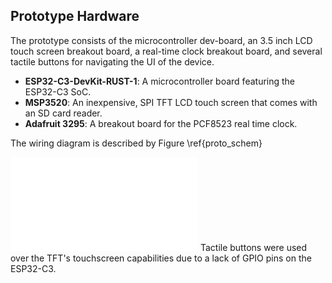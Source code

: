 ## Prototype Hardware

The prototype consists of the microcontroller dev-board, an 3.5 inch LCD touch screen breakout board, a real-time clock breakout board, and several tactile buttons for navigating the UI of the device.

- **ESP32-C3-DevKit-RUST-1**: A microcontroller board featuring the ESP32-C3 SoC.
- **MSP3520**: An inexpensive, SPI TFT LCD touch screen that comes with an SD card reader.
- **Adafruit 3295**: A breakout board for the PCF8523 real time clock.

The wiring diagram is described by Figure \ref{proto_schem}

![Schematic of the prototype \label{proto_schem}](../../hardware/prototype_schematic.pdf)
Tactile buttons were used over the TFT's touchscreen capabilities due to a lack of GPIO pins on the ESP32-C3. 
